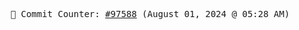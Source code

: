<p align="center">
    <samp>
        📮 Commit Counter: <a href="https://github.com/Javascript-void0/Javascript-void0/commits/main">#97588</a> (August 01, 2024 @ 05:28 AM)
    </samp>
</p>